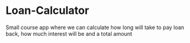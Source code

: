 # Loan-Calculator

Small course app where we can calculate how long will take to pay loan back, how much interest will be and a total amount

